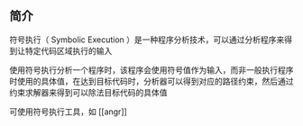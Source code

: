 ## 简介

符号执行（ Symbolic Execution ）是一种程序分析技术，可以通过分析程序来得到让特定代码区域执行的输入

使用符号执行分析一个程序时，该程序会使用符号值作为输入，而非一般执行程序时使用的具体值，在达到目标代码时，分析器可以得到对应的路径约束，然后通过约束求解器来得到可以除法目标代码的具体值

可使用符号执行工具，如 [[angr]]
